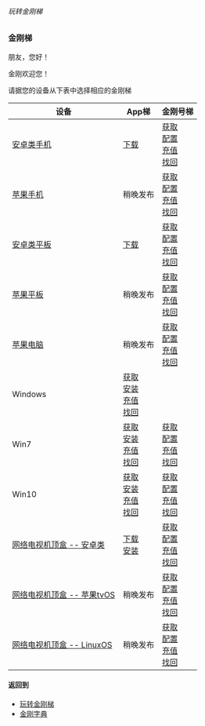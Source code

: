 ###### 玩转金刚梯


### 金刚梯
朋友，您好！

金刚欢迎您！

请据您的设备从下表中选择相应的金刚梯

|设备|App梯|金刚号梯 |
|----------- |  ----------- | ----------- | 
|[安卓类手机](https://github.com/a2zitpro/web/blob/master/LadderFree/kkDictionary/AndroidPhone.md)|[下载   ](https://github.com/a2zitpro/web/blob/master/LadderFree/Android/Phone/KKLadderAPP/KKLadderAPPGet.md)                                                                                                                                                                                                                                                                                                                                                                     |[获取](https://github.com/a2zitpro/web/blob/master/LadderFree/kkDictionary/KKLadderKKIDGet.md)<br>  [配置](https://github.com/a2zitpro/web/blob/master/LadderFree/Android/Phone/KKLadderKKID/KKLadderKKIDConfigure.md)<br> [充值](https://github.com/a2zitpro/web/blob/master/LadderFree/kkDictionary/KKDataTrafficChargeForKKLadderKKID.md)<br>  [找回](https://github.com/a2zitpro/web/blob/master/LadderFree/kkDictionary/KKLadderKKIDGetBack.md)<br>|
|[苹果手机](https://github.com/a2zitpro/web/blob/master/LadderFree/kkDictionary/Apple_iPhone.md)|稍晚发布                                                                                                                                                                                                                                                                                                                                                                                                                                                                           |[获取](https://github.com/a2zitpro/web/blob/master/LadderFree/kkDictionary/KKLadderKKIDGet.md)<br>  [配置](https://github.com/a2zitpro/web/blob/master/LadderFree/Apple/iPhone/KKLadderKKID/KKLadderKKIDConfigure.md)<br>   [充值](https://github.com/a2zitpro/web/blob/master/LadderFree/kkDictionary/KKDataTrafficChargeForKKLadderKKID.md)<br>  [找回](https://github.com/a2zitpro/web/blob/master/LadderFree/kkDictionary/KKLadderKKIDGetBack.md)<br>|
|[安卓类平板](https://github.com/a2zitpro/web/blob/master/LadderFree/kkDictionary/AndroidPad.md)|[下载   ](https://github.com/a2zitpro/web/blob/master/LadderFree/Android/Pad/KKLadderAPP/KKLadderAPPGet.md)                                                                                                                                                                                                                                                                                                                                                                       |[获取](https://github.com/a2zitpro/web/blob/master/LadderFree/kkDictionary/KKLadderKKIDGet.md)<br>  [配置](https://github.com/a2zitpro/web/blob/master/LadderFree/Android/Pad/KKLadderKKID/KKLadderKKIDConfigure.md)<br>   [充值](https://github.com/a2zitpro/web/blob/master/LadderFree/kkDictionary/KKDataTrafficChargeForKKLadderKKID.md)<br>  [找回](https://github.com/a2zitpro/web/blob/master/LadderFree/kkDictionary/KKLadderKKIDGetBack.md)<br>|
|[苹果平板](https://github.com/a2zitpro/web/blob/master/LadderFree/kkDictionary/Apple_iPad.md)|稍晚发布                                                                                                                                                                                                                                                                                                                                                                                                                                                                           |[获取](https://github.com/a2zitpro/web/blob/master/LadderFree/kkDictionary/KKLadderKKIDGet.md)<br>  [配置](https://github.com/a2zitpro/web/blob/master/LadderFree/Apple/iPad/KKLadderKKID/KKLadderKKIDConfigure.md)<br>     [充值](https://github.com/a2zitpro/web/blob/master/LadderFree/kkDictionary/KKDataTrafficChargeForKKLadderKKID.md)<br>  [找回](https://github.com/a2zitpro/web/blob/master/LadderFree/kkDictionary/KKLadderKKIDGetBack.md)<br>|
|[苹果电脑](https://github.com/a2zitpro/web/blob/master/LadderFree/kkDictionary/Apple_MacOS.md)|稍晚发布                                                                                                                                                                                                                                                                                                                                                                                                                                                                           |[获取](https://github.com/a2zitpro/web/blob/master/LadderFree/kkDictionary/KKLadderKKIDGet.md)<br>  [配置](https://github.com/a2zitpro/web/blob/master/LadderFree/Apple/MacOS/KKLadderKKID/KKLadderKKIDConfigure.md)<br>    [充值](https://github.com/a2zitpro/web/blob/master/LadderFree/kkDictionary/KKDataTrafficChargeForKKLadderKKID.md)<br>  [找回](https://github.com/a2zitpro/web/blob/master/LadderFree/kkDictionary/KKLadderKKIDGetBack.md)<br>|
| Windows    |[获取](https://github.com/a2zitpro/web/blob/master/LadderFree/Windows/WinAllVersion/KKLadderAPP/KKLadderAPPGet.md)<br> [安装](https://github.com/a2zitpro/web/blob/master/LadderFree/Windows/WinAllVersion/KKLadderAPP/KKLadderAPPConfigure.md)<br> [充值](https://github.com/a2zitpro/web/blob/master/LadderFree/kkDictionary/KKDataTrafficChargeForKKLadderKKID.md)<br>        [找回](https://github.com/a2zitpro/web/blob/master/LadderFree/kkDictionary/KKLadderKKIDGetBack.md) ||
| Win7       |[获取](https://github.com/a2zitpro/web/blob/master/LadderFree/Windows/Win7/KKLadderAPP/KKLadderAPPGet.md)         <br> [安装](https://github.com/a2zitpro/web/blob/master/LadderFree/Windows/Win7/KKLadderAPP/KKLadderAPPConfigure.md) <br>         [充值](https://github.com/a2zitpro/web/blob/master/LadderFree/kkDictionary/KKDataTrafficChargeForKKLadderKKID.md)<br>        [找回](https://github.com/a2zitpro/web/blob/master/LadderFree/kkDictionary/KKLadderKKIDGetBack.md) |[获取](https://github.com/a2zitpro/web/blob/master/LadderFree/kkDictionary/KKLadderKKIDGet.md)<br>  [配置](https://github.com/a2zitpro/web/blob/master/LadderFree/Windows/Win7/KKLadderKKID/KKLadderKKIDConfigure.md)<br>   [充值](https://github.com/a2zitpro/web/blob/master/LadderFree/kkDictionary/KKDataTrafficChargeForKKLadderKKID.md)<br>  [找回](https://github.com/a2zitpro/web/blob/master/LadderFree/kkDictionary/KKLadderKKIDGetBack.md)<br>|
| Win10      |[获取](https://github.com/a2zitpro/web/blob/master/LadderFree/Windows/Win10/KKLadderAPP/KKLadderAPPGet.md)        <br> [安装](https://github.com/a2zitpro/web/blob/master/LadderFree/Windows/Win10/KKLadderAPP/KKLadderAPPConfigure.md) <br>        [充值](https://github.com/a2zitpro/web/blob/master/LadderFree/kkDictionary/KKDataTrafficChargeForKKLadderKKID.md)<br>        [找回](https://github.com/a2zitpro/web/blob/master/LadderFree/kkDictionary/KKLadderKKIDGetBack.md) |[获取](https://github.com/a2zitpro/web/blob/master/LadderFree/kkDictionary/KKLadderKKIDGet.md)<br>  [配置](https://github.com/a2zitpro/web/blob/master/LadderFree/Windows/Win10/KKLadderKKID/KKLadderKKIDConfigure.md)<br>  [充值](https://github.com/a2zitpro/web/blob/master/LadderFree/kkDictionary/KKDataTrafficChargeForKKLadderKKID.md)<br>  [找回](https://github.com/a2zitpro/web/blob/master/LadderFree/kkDictionary/KKLadderKKIDGetBack.md)<br>|
|[网络电视机顶盒 -- 安卓类](https://github.com/a2zitpro/web/blob/master/LadderFree/kkDictionary/AndroidTVBox.md)|[下载 ](https://github.com/a2zitpro/web/blob/master/LadderFree/Android/TVBox/KKLadderAPP/KKLadderAPPGet.md)       <br> [安装](https://github.com/a2zitpro/web/blob/master/LadderFree/Android/TVBox/KKLadderAPP/KKLadderAPPConfigure.md)<br>                                                                                                                                                                                                                                        |[获取](https://github.com/a2zitpro/web/blob/master/LadderFree/kkDictionary/KKLadderKKIDGet.md)<br>  [配置](https://github.com/a2zitpro/web/blob/master/LadderFree/Android/TVBox/KKLadderKKID/KKLadderKKIDConfigure.md)<br> [充值](https://github.com/a2zitpro/web/blob/master/LadderFree/kkDictionary/KKDataTrafficChargeForKKLadderKKID.md)<br>  [找回](https://github.com/a2zitpro/web/blob/master/LadderFree/kkDictionary/KKLadderKKIDGetBack.md)<br>|
|[网络电视机顶盒 -- 苹果tvOS](https://github.com/a2zitpro/web/blob/master/LadderFree/kkDictionary/Apple_TVBox.md)|稍晚发布                                                                                                                                                                                                                                                                                                                                                                                                                                                                           |[获取](https://github.com/a2zitpro/web/blob/master/LadderFree/kkDictionary/KKLadderKKIDGet.md)<br>  [配置](https://github.com/a2zitpro/web/blob/master/LadderFree/Apple/TVBox/KKLadderKKID/KKLadderKKIDConfigure.md)<br>     [充值](https://github.com/a2zitpro/web/blob/master/LadderFree/kkDictionary/KKDataTrafficChargeForKKLadderKKID.md)<br> [找回](https://github.com/a2zitpro/web/blob/master/LadderFree/kkDictionary/KKLadderKKIDGetBack.md)<br>|
|[网络电视机顶盒 -- LinuxOS](https://github.com/a2zitpro/web/blob/master/LadderFree/kkDictionary/Linux_TVBox.md)|稍晚发布                                                                                                                                                                                                                                                                                                                                                                                                                                                                           |[获取](https://github.com/a2zitpro/web/blob/master/LadderFree/kkDictionary/KKLadderKKIDGet.md)<br>  [配置](https://github.com/a2zitpro/web/blob/master/LadderFree/Apple/TVBox/KKLadderKKID/KKLadderKKIDConfigure.md)<br>     [充值](https://github.com/a2zitpro/web/blob/master/LadderFree/kkDictionary/KKDataTrafficChargeForKKLadderKKID.md)<br> [找回](https://github.com/a2zitpro/web/blob/master/LadderFree/kkDictionary/KKLadderKKIDGetBack.md)<br>|






#### 返回到
- [玩转金刚梯](https://github.com/a2zitpro/web/blob/master/LadderFree/A.md)
- [金刚字典](https://github.com/a2zitpro/web/blob/master/LadderFree/kkDictionary/KKDictionary.md)
